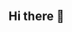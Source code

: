 ## Hi there 👋

<!--
**Magi501/Magi501** is a ✨ _special_ ✨ repository because its `README.md` (this file) appears on your GitHub profile.

Here are some ideas to get you started:

- 🔭 I’m currently working on documenting best practices for program managers using GitHub!
- 🌱 I’m currently learning how to use Github
- 👯 I’m looking to collaborate on ...
- 🤔 I’m looking for help with ...
- 💬 Ask me about program management, responsible AI, risk management, and presentation skills.
- 📫 How to reach me: mike.swanson3@outlook.com
- 😄 Pronouns: he/him
- ⚡ Fun fact: I was a participant for a pending world record for the first submarine wine tasting.
-->
